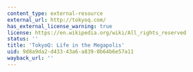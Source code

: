 ```yaml
---
content_type: external-resource
external_url: http://tokyoq.com/
has_external_license_warning: true
license: https://en.wikipedia.org/wiki/All_rights_reserved
status: ''
title: 'TokyoQ: Life in the Megapolis'
uid: 9d8a9da2-d433-43a6-a839-0b64b6e57a11
wayback_url: ''
---
```

